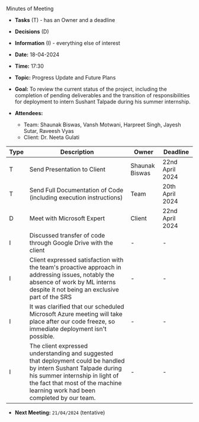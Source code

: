 <span id="anchor"></span>Minutes of Meeting

- **Tasks** (T) - has an Owner and a deadline

- **Decisions** (D)

- **Information** (I) - everything else of interest

- **Date:** 18-04-2024

- **Time:** 17:30

- **Topic:** Progress Update and Future Plans

- **Goal:** To review the current status of the project, including the completion of pending deliverables and the transition of responsibilities for deployment to intern Sushant Talpade during his summer internship. 

- **Attendees:**
  - Team: Shaunak Biswas, Vansh Motwani, Harpreet Singh, Jayesh Sutar,  Raveesh Vyas
  - Client: Dr. Neeta Gulati


| Type | Description | Owner | Deadline |
|------|-------------|-------|----------|
| T    | Send Presentation to Client | Shaunak Biswas | 22nd April 2024 |
| T    | Send Full Documentation of Code (including execution instructions) | Team | 20th April 2024 |
| D    | Meet with Microsoft Expert | Client | 22nd April 2024 |
| I    | Discussed transfer of code through Google Drive with the client | - | - |
| I    | Client expressed satisfaction with the team's proactive approach in addressing issues, notably the absence of work by ML interns despite it not being an exclusive part of the SRS | - | - |
| I    | It was clarified that our scheduled Microsoft Azure meeting will take place after our code freeze, so immediate deployment isn't possible. | - | - |
| I    | The client expressed understanding and suggested that deployment could be handled by intern Sushant Talpade during his summer internship in light of the fact that most of the machine learning work had been completed by our team.|-|-| 


- **Next Meeting:** ```21/04/2024``` (tentative)
